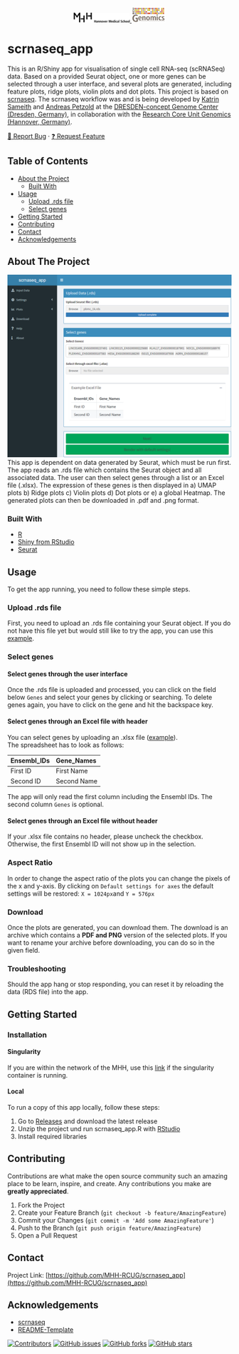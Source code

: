 <!-- PROJECT LOGO -->
<br />
<p align="center">
  <a href="https://www.mhh.de/">
    <img src="shiny/www/Logo_engl_schwarz.png" height="25%" width="25%" alt="MHH">
  </a>
  
  <a href="https://www.mhh.de/genomics">
    <img src="shiny/www/RCUG_Logo.png" height="15%" width="15%" alt="Logo">
  </a>
</p>

# scrnaseq_app

This is an R/Shiny app for visualisation of single cell RNA-seq (scRNASeq) data. Based on a provided Seurat object, one or more genes can be selected through a user interface, and several plots are generated, including feature plots, ridge plots, violin plots and dot plots. This project is based on [scrnaseq](https://github.com/ktrns/scrnaseq).
The scrnaseq workflow was and is being developed by [Katrin Sameith](https://github.com/ktrns) and [Andreas Petzold](https://github.com/andpet0101) at the [DRESDEN-concept Genome Center (Dresden, Germany)](https://genomecenter.tu-dresden.de/about-us), in collaboration with the [Research Core Unit Genomics (Hannover, Germany)](https://www.mhh.de/genomics).

[:bug: Report Bug](https://github.com/MHH-RCUG/scrnaseq_app/issues) 
·
[:question: Request Feature](https://github.com/MHH-RCUG/scrnaseq_app/issues)

<!-- TABLE OF CONTENTS -->
## Table of Contents

* [About the Project](#about-the-project)
  * [Built With](#built-with)
* [Usage](#usage)
  * [Upload .rds file](#upload-rds-file)
  * [Select genes](#select-genes)
* [Getting Started](#getting-started)
* [Contributing](#contributing)
* [Contact](#contact)
* [Acknowledgements](#acknowledgements)

<!-- ABOUT THE PROJECT -->
## About The Project

![screenshot](https://github.com/MHH-RCUG/scrnaseq_app/blob/master/shiny/www/scrnaseq_app_upload.png)
This app is dependent on data generated by Seurat, which must be run first. The app reads an .rds file which contains the Seurat object and all associated data. 
The user can then select genes through a list or an Excel file (.xlsx). The expression of these genes is then displayed in a) UMAP plots b) Ridge plots c) Violin plots d) Dot plots or e) a global Heatmap. The generated plots can then be downloaded in .pdf and .png format.

### Built With

* [R](https://www.r-project.org/)
* [Shiny from RStudio](https://shiny.rstudio.com/)
* [Seurat](https://satijalab.org/seurat/)

<!-- USAGE EXAMPLES -->
## Usage

To get the app running, you need to follow these simple steps.

### Upload .rds file

First, you need to upload an .rds file containing your Seurat object. If you do not have this file yet but would still like to try the app, you can use this [example](https://owncloud.gwdg.de/index.php/s/n166rmnAYGbWCA5).

### Select genes

#### Select genes through the user interface

Once the .rds file is uploaded and processed, you can click on the field below `Genes` and select your genes by clicking or searching. To delete genes again, you have to click on the gene and hit the backspace key.

#### Select genes through an Excel file with header

You can select genes by uploading an .xlsx file ([example](https://owncloud.gwdg.de/index.php/s/ZwY0iVPji6uBVKO)).  
The spreadsheet has to look as follows:

| Ensembl_IDs | Gene_Names |
| :--- | :--- |
| First ID  | First Name |
| Second ID | Second Name |

The app will only read the first column including the Ensembl IDs. The second column `Genes` is optional.

#### Select genes through an Excel file without header

If your .xlsx file contains no header, please uncheck the checkbox. Otherwise, the first Ensembl ID will not show up in the selection.

### Aspect Ratio

In order to change the aspect ratio of the plots you can change the pixels of the x and y-axis. By clicking on `Default settings for axes` the default settings will be restored: `X = 1024px`and `Y = 576px`

### Download

Once the plots are generated, you can download them. The download is an archive which contains a **PDF and PNG** version of the selected plots.
If you want to rename your archive before downloading, you can do so in the given field.

### Troubleshooting

Should the app hang or stop responding, you can reset it by reloading the data (RDS file) into the app.

<!-- GETTING STARTED -->
## Getting Started

### Installation

#### Singularity

If you are within the network of the MHH, use this [link](http://172.24.148.210:3838/) if the singularity container is running.

#### Local

To run a copy of this app locally, follow these steps:

1. Go to [Releases](https://github.com/MHH-RCUG/scrnaseq_app/releases) and download the latest release
2. Unzip the project und run scrnaseq_app.R with [RStudio](https://rstudio.com/)
3. Install required libraries

<!-- CONTRIBUTING -->
## Contributing

Contributions are what make the open source community such an amazing place to be learn, inspire, and create. Any contributions you make are **greatly appreciated**.

1. Fork the Project
2. Create your Feature Branch (`git checkout -b feature/AmazingFeature`)
3. Commit your Changes (`git commit -m 'Add some AmazingFeature'`)
4. Push to the Branch (`git push origin feature/AmazingFeature`)
5. Open a Pull Request

<!-- LICENSE 
## License

Distributed under the MIT License. See `LICENSE` for more information.
-->

<!-- CONTACT -->
## Contact

Project Link: [https://github.com/MHH-RCUG/scrnaseq_app](https://github.com/MHH-RCUG/scrnaseq_app)

<!-- ACKNOWLEDGEMENTS -->
## Acknowledgements

* [scrnaseq](https://github.com/ktrns/scrnaseq)
* [README-Template](https://github.com/othneildrew/Best-README-Template)  

[![Contributors](https://img.shields.io/github/contributors/MHH-RCUG/scrnaseq_app)](https://github.com/MHH-RCUG/scrnaseq_app/graphs/contributors)
[![GitHub issues](https://img.shields.io/github/issues/MHH-RCUG/scrnaseq_app)](https://github.com/MHH-RCUG/scrnaseq_app/issues)
[![GitHub forks](https://img.shields.io/github/forks/MHH-RCUG/scrnaseq_app)](https://github.com/MHH-RCUG/scrnaseq_app/network)
[![GitHub stars](https://img.shields.io/github/stars/MHH-RCUG/scrnaseq_app)](https://github.com/MHH-RCUG/scrnaseq_app/stargazers)
